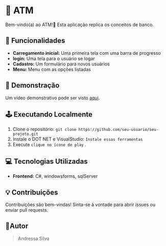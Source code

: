 # 📌 ATM

Bem-vindo(a) ao ATM!👋 Esta aplicação replica os conceitos de banco.

## 📌 Funcionalidades

- **Carregamento inicial:** Uma primeira tela com uma barra de progresso
- **login:** Uma tela para o usuário se logar
- **Cadastro:** Um formulário para novos usuários
- **Menu:** Menu com as opções listadas


## 🌝 Demonstração

Um vídeo demonstrativo pode ser visto [aqui](https://www.linkedin.com/feed/update/urn:li:activity:7230006210014380033/).


## 🕹 Executando Localmente

1. Clone o repositório: `git clone https://github.com/seu-usuario/seu-projeto.git`
2. Instale o DOT NET e VisualStudio: `Instale essas ferramentas`
3. Execute `clique no ícone de play` .

## 💻 Tecnologias Utilizadas

- **Frontend:** C#, windowsforms, sqlServer 
 
## 💡 Contribuições

Contribuições são bem-vindas! Sinta-se à vontade para abrir issues ou enviar pull requests.


## 👩Autor
>Andressa Silva



